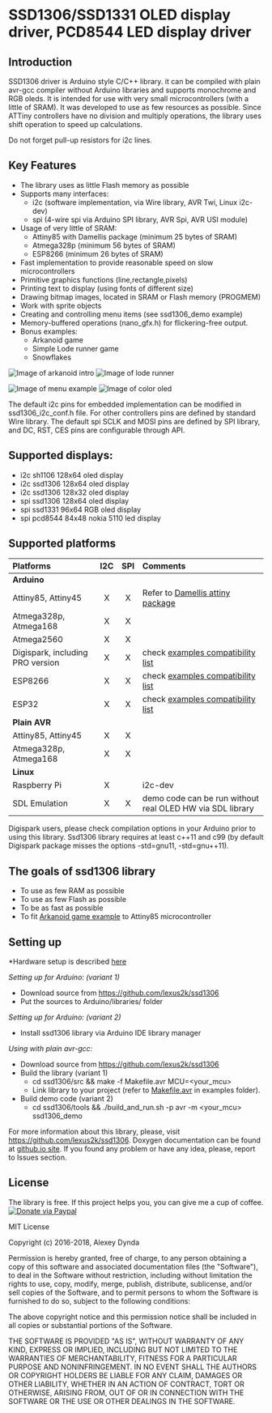 # SSD1306/SSD1331 OLED display driver, PCD8544 LED display driver

## Introduction

SSD1306 driver is Arduino style C/C++ library. it can be compiled with plain avr-gcc compiler
without Arduino libraries and supports monochrome and RGB oleds. It is intended for use with
very small microcontrollers (with a little of SRAM). It was developed to use as
few resources as possible. Since ATTiny controllers have no division and multiply
operations, the library uses shift operation to speed up calculations.

Do not forget pull-up resistors for i2c lines.

## Key Features

 * The library uses as little Flash memory as possible
 * Supports many interfaces:
   * i2c (software implementation, via Wire library, AVR Twi, Linux i2c-dev)
   * spi (4-wire spi via Arduino SPI library, AVR Spi, AVR USI module)
 * Usage of very little of SRAM:
   * Attiny85 with Damellis package (minimum 25 bytes of SRAM)
   * Atmega328p (minimum 56 bytes of SRAM)
   * ESP8266 (minimum 26 bytes of SRAM)
 * Fast implementation to provide reasonable speed on slow microcontrollers
 * Primitive graphics functions (line,rectangle,pixels)
 * Printing text to display (using fonts of different size)
 * Drawing bitmap images, located in SRAM or Flash memory (PROGMEM)
 * Work with sprite objects
 * Creating and controlling menu items (see ssd1306_demo example)
 * Memory-buffered operations (nano_gfx.h) for flickering-free output.
 * Bonus examples:
   * Arkanoid game
   * Simple Lode runner game
   * Snowflakes

![Image of arkanoid intro](https://github.com/lexus2k/ssd1306/blob/master/examples/arkanoid/screenshots/introscreen.png)
![Image of lode runner](https://github.com/lexus2k/ssd1306/blob/master/examples/lode_runner/screenshots/main_screen.png)

![Image of menu example](https://github.com/lexus2k/ssd1306/blob/master/examples/ssd1306_demo/screenshots/mainmenu_top.png)
![Image of color oled](https://github.com/lexus2k/ssd1306/blob/master/examples/ssd1331_demo/screenshots/fonts.png)

The default i2c pins for embedded implementation can be modified in ssd1306_i2c_conf.h file.
For other controllers pins are defined by standard Wire library.
The default spi SCLK and MOSI pins are defined by SPI library, and DC, RST, CES pins are
configurable through API.

## Supported displays:
 * i2c sh1106 128x64 oled display
 * i2c ssd1306 128x64 oled display
 * i2c ssd1306 128x32 oled display
 * spi ssd1306 128x64 oled display
 * spi ssd1331 96x64 RGB oled display
 * spi pcd8544 84x48 nokia 5110 led display

## Supported platforms

| **Platforms** | **I2C** | **SPI** | **Comments** |
| :-------- |:---:|:---:|:---------|
| **Arduino** |     |     |          |
| Attiny85, Attiny45  |  X  |  X  | Refer to [Damellis attiny package](https://raw.githubusercontent.com/damellis/attiny/ide-1.6.x-boards-manager/package_damellis_attiny_index.json) |
| Atmega328p, Atmega168  |  X  |  X  |    |
| Atmega2560  |  X  |  X  |    |
| Digispark, including PRO version  |  X  |  X  |  check [examples compatibility list](examples/Digispark_compatibility.txt)  |
| ESP8266  |  X  |  X  | check [examples compatibility list](examples/ESP8266_compatibility.txt)   |
| ESP32  |  X  |  X  | check [examples compatibility list](examples/ESP8266_compatibility.txt)   |
| **Plain AVR** |   |     |          |
| Attiny85, Attiny45 |  X  |  X  |         |
| Atmega328p, Atmega168 |  X  |  X  |         |
| **Linux**  |    |     |          |
| Raspberry Pi |  X  |      | i2c-dev  |
| SDL Emulation |  X  |  X  | demo code can be run without real OLED HW via SDL library |

Digispark users, please check compilation options in your Arduino prior to using this library.
Ssd1306 library requires at least c++11 and c99 (by default Digispark package misses the options
-std=gnu11, -std=gnu++11).

## The goals of ssd1306 library

 * To use as few RAM as possible
 * To use as few Flash as possible
 * To be as fast as possible
 * To fit [Arkanoid game example](examples/arkanoid) to Attiny85 microcontroller

## Setting up

*Hardware setup is described [here](https://github.com/lexus2k/ssd1306/wiki/Hardware-setup)

*Setting up for Arduino: (variant 1)*
 * Download source from https://github.com/lexus2k/ssd1306
 * Put the sources to Arduino/libraries/ folder

*Setting up for Arduino: (variant 2)*
 * Install ssd1306 library via Arduino IDE library manager

*Using with plain avr-gcc:*
 * Download source from https://github.com/lexus2k/ssd1306
 * Build the library (variant 1)
   * cd ssd1306/src && make -f Makefile.avr MCU=<your_mcu>
   * Link library to your project (refer to [Makefile.avr](examples/Makefile.avr) in examples folder).
 * Build demo code (variant 2)
   * cd ssd1306/tools && ./build_and_run.sh -p avr -m <your_mcu> ssd1306_demo

For more information about this library, please, visit https://github.com/lexus2k/ssd1306.
Doxygen documentation can be found at [github.io site](http://lexus2k.github.io/ssd1306).
If you found any problem or have any idea, please, report to Issues section.

## License

The library is free. If this project helps you, you can give me a cup of coffee.
[![Donate via Paypal](https://img.shields.io/badge/Donate-PayPal-green.svg)](https://www.paypal.me/lexus2k)


MIT License

Copyright (c) 2016-2018, Alexey Dynda

Permission is hereby granted, free of charge, to any person obtaining a copy
of this software and associated documentation files (the "Software"), to deal
in the Software without restriction, including without limitation the rights
to use, copy, modify, merge, publish, distribute, sublicense, and/or sell
copies of the Software, and to permit persons to whom the Software is
furnished to do so, subject to the following conditions:

The above copyright notice and this permission notice shall be included in all
copies or substantial portions of the Software.

THE SOFTWARE IS PROVIDED "AS IS", WITHOUT WARRANTY OF ANY KIND, EXPRESS OR
IMPLIED, INCLUDING BUT NOT LIMITED TO THE WARRANTIES OF MERCHANTABILITY,
FITNESS FOR A PARTICULAR PURPOSE AND NONINFRINGEMENT. IN NO EVENT SHALL THE
AUTHORS OR COPYRIGHT HOLDERS BE LIABLE FOR ANY CLAIM, DAMAGES OR OTHER
LIABILITY, WHETHER IN AN ACTION OF CONTRACT, TORT OR OTHERWISE, ARISING FROM,
OUT OF OR IN CONNECTION WITH THE SOFTWARE OR THE USE OR OTHER DEALINGS IN THE
SOFTWARE.


